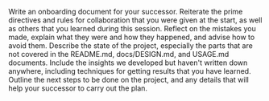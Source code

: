 Write an onboarding document for your successor. Reiterate the prime directives
and rules for collaboration that you were given at the start, as well as others
that you learned during this session. Reflect on the mistakes you made, explain
what they were and how they happened, and advise how to avoid them.
Describe the state of the project, especially the parts that are not
covered in the README.md, docs/DESIGN.md, and USAGE.md documents.
Include the insights we developed but haven't written down anywhere,
including techniques for getting results that you have learned.
Outline the next steps to be done on the project, and any details
that will help your successor to carry out the plan.
